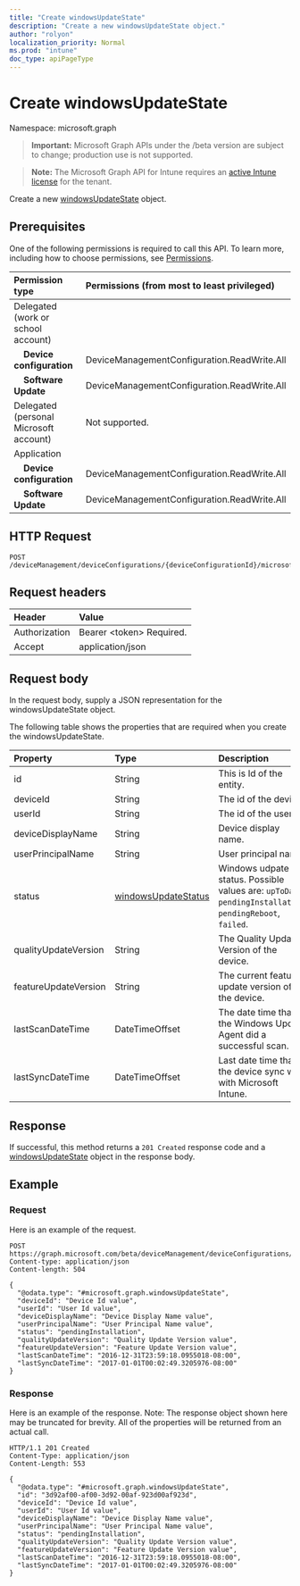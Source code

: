 ```yaml
---
title: "Create windowsUpdateState"
description: "Create a new windowsUpdateState object."
author: "rolyon"
localization_priority: Normal
ms.prod: "intune"
doc_type: apiPageType
---
```


# Create windowsUpdateState

Namespace: microsoft.graph

> **Important:** Microsoft Graph APIs under the /beta version are subject to change; production use is not supported.

> **Note:** The Microsoft Graph API for Intune requires an [active Intune license](https://go.microsoft.com/fwlink/?linkid=839381) for the tenant.

Create a new [windowsUpdateState](../resources/intune-shared-windowsupdatestate.md) object.

## Prerequisites
One of the following permissions is required to call this API. To learn more, including how to choose permissions, see [Permissions](/graph/permissions-reference).

|Permission type|Permissions (from most to least privileged)|
|:---|:---|
|Delegated (work or school account)||
| &nbsp; &nbsp; **Device configuration** | DeviceManagementConfiguration.ReadWrite.All|
| &nbsp; &nbsp; **Software Update** | DeviceManagementConfiguration.ReadWrite.All|
|Delegated (personal Microsoft account)|Not supported.|
|Application||
| &nbsp; &nbsp; **Device configuration** | DeviceManagementConfiguration.ReadWrite.All|
| &nbsp; &nbsp; **Software Update** | DeviceManagementConfiguration.ReadWrite.All|

## HTTP Request
<!-- {
  "blockType": "ignored"
}
-->
``` http
POST /deviceManagement/deviceConfigurations/{deviceConfigurationId}/microsoft.graph.windowsUpdateForBusinessConfiguration/deviceUpdateStates
```

## Request headers
|Header|Value|
|:---|:---|
|Authorization|Bearer &lt;token&gt; Required.|
|Accept|application/json|

## Request body
In the request body, supply a JSON representation for the windowsUpdateState object.

The following table shows the properties that are required when you create the windowsUpdateState.

|Property|Type|Description|
|:---|:---|:---|
|id|String|This is Id of the entity.|
|deviceId|String|The id of the device.|
|userId|String|The id of the user.|
|deviceDisplayName|String|Device display name.|
|userPrincipalName|String|User principal name.|
|status|[windowsUpdateStatus](../resources/intune-shared-windowsupdatestatus.md)|Windows udpate status. Possible values are: `upToDate`, `pendingInstallation`, `pendingReboot`, `failed`.|
|qualityUpdateVersion|String|The Quality Update Version of the device.|
|featureUpdateVersion|String|The current feature update version of the device.|
|lastScanDateTime|DateTimeOffset|The date time that the Windows Update Agent did a successful scan.|
|lastSyncDateTime|DateTimeOffset|Last date time that the device sync with with Microsoft Intune.|



## Response
If successful, this method returns a `201 Created` response code and a [windowsUpdateState](../resources/intune-shared-windowsupdatestate.md) object in the response body.

## Example

### Request
Here is an example of the request.
``` http
POST https://graph.microsoft.com/beta/deviceManagement/deviceConfigurations/{deviceConfigurationId}/microsoft.graph.windowsUpdateForBusinessConfiguration/deviceUpdateStates
Content-type: application/json
Content-length: 504

{
  "@odata.type": "#microsoft.graph.windowsUpdateState",
  "deviceId": "Device Id value",
  "userId": "User Id value",
  "deviceDisplayName": "Device Display Name value",
  "userPrincipalName": "User Principal Name value",
  "status": "pendingInstallation",
  "qualityUpdateVersion": "Quality Update Version value",
  "featureUpdateVersion": "Feature Update Version value",
  "lastScanDateTime": "2016-12-31T23:59:18.0955018-08:00",
  "lastSyncDateTime": "2017-01-01T00:02:49.3205976-08:00"
}
```

### Response
Here is an example of the response. Note: The response object shown here may be truncated for brevity. All of the properties will be returned from an actual call.
``` http
HTTP/1.1 201 Created
Content-Type: application/json
Content-Length: 553

{
  "@odata.type": "#microsoft.graph.windowsUpdateState",
  "id": "3d92af00-af00-3d92-00af-923d00af923d",
  "deviceId": "Device Id value",
  "userId": "User Id value",
  "deviceDisplayName": "Device Display Name value",
  "userPrincipalName": "User Principal Name value",
  "status": "pendingInstallation",
  "qualityUpdateVersion": "Quality Update Version value",
  "featureUpdateVersion": "Feature Update Version value",
  "lastScanDateTime": "2016-12-31T23:59:18.0955018-08:00",
  "lastSyncDateTime": "2017-01-01T00:02:49.3205976-08:00"
}
```






